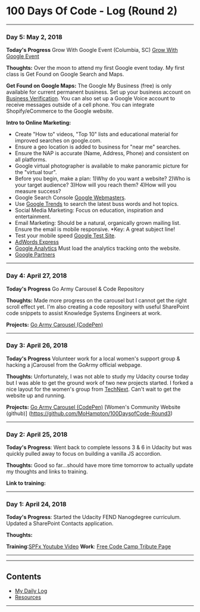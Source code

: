 # 100 Days Of Code - Log (Round 2)

---
### Day 5: May 2, 2018

**Today's Progress** Grow With Google Event (Columbia, SC) [Grow With Google Event](https://events.withgoogle.com/join-google-in-columbia/ )

**Thoughts:** Over the moon to attend my first Google event today.  My first class is Get Found on Google Search and Maps.  

**Get Found on Google Maps:** The Google My Business (free) is only available for current permanent business.  Set up your business account on  [Business Verification](https://www.gybo.com/business).  You can also set up a Google Voice account to receive messages outside of a cell phone. You can integrate Shopify/eCommerce to the Google website. 

**Intro to Online Marketing:** 
- Create "How to" videos, "Top 10" lists and educational material for improved searches on google.com.
- Ensure a geo location is added to business for "near me" searches. 
- Ensure the NAP is accurate (Name, Address, Phone) and consistent on all platforms. 
- Google virtual photographer is available to make panoramic picture for the "virtual tour".
- Before you begin, make a plan: 1)Why do you want a website? 2)Who is your target audience? 3)How will you reach them? 4)How will you measure success?
- Google Search Console [Google Webmasters](https://www.google.com/webmasters/#?modal_active=none).
- Use [Google Trends](https://trends.google.com/trends/) to search the latest buss words and hot topics. 
- Social Media Marketing: Focus on education, inspiration and entertainment.  
- Email Marketing: Should be a natural, organically grown mailing list.  Ensure the email is mobile responsive.  *Key: A great subject line! 
- Test your mobile speed [Google Test Site](https://testmysite.thinkwithgoogle.com/). 
- [AdWords Express](gybo.com/awexpress) 
- [Google Analytics](google.com/analytics) Must load the analytics tracking onto the website. 
- [Google Partners](https://www.google.com/partners/)
---
### Day 4: April 27, 2018

**Today's Progress** Go Army Carousel & Code Repository 

**Thoughts:** Made more progress on the carousel but I cannot get the right scroll effect yet.  I'm also creating a code repository with useful SharePoint code snippets to assist Knowledge Systems Engineers at work.  

**Projects:** 
[Go Army Carousel (CodePen)](https://codepen.io/MoHampton/pen/pVEdMo)

---
### Day 3: April 26, 2018

**Today's Progress** Volunteer work for a local women's support group & hacking a jCarousel from the GoArmy official webpage.  

**Thoughts:** Unfortunately, I was not able to study my Udacity course today but I was able to get the ground work of two new projects started.  I forked a nice layout for the women's group from [TechNext](https://github.com/technext/labs).  Can't wait to get the website up and running. 

**Projects:** 
[Go Army Carousel (CodePen)](https://codepen.io/MoHampton/pen/pVEdMo)
[Women's Community Website (github)] (https://github.com/MoHampton/100DaysofCode-Round3)

---
### Day 2: April 25, 2018

**Today's Progress**: Went back to complete lessons 3 & 6 in Udacity but was quickly pulled away to focus on building a vanilla JS accordion.

**Thoughts:** Good so far...should have more time tomorrow to actually update my thoughts and links to training. 

**Link to training:** 

---
### Day 1: April 24, 2018

**Today's Progress**: Started the Udacity FEND Nanogdegree curriculum.  Updated a SharePoint Contacts application.

**Thoughts:**  

**Training**:[SPFx Youtube Video](https://www.youtube.com/watch?v=N1Z5XDLZ0J8&feature=youtu.be)
**Work**: [Free Code Camp Tribute Page](https://codepen.io/MoHampton/full/GMVWLy)

---

<!--### Day 3: November 19, 2017

**Today's Progress**: The FreeCodeCamp JavaScript module is dooooonnnneee!  Moving on to Object Oriented and Functional Programming next. Broke my "Hello World" webpart to better understand how SharePoint works with React. Started reviewing SQL Database Fundamentals on the Microsoft Virtual Academy.

**Thoughts:** Feeling pretty good about completing the JavaScript but I still have a lot to learn and topics to review as a refresher.

**Training** [MVA SQL Fundamentals](https://mva.microsoft.com/en-US/training-courses/sql-database-fundamentals-16944?l=w7qq6nAID_6805121157)

---

### Day 4: November 20, 2017

**Today's Progress**: Reviewed LeanKit Kanban tutorial and brushed up on SCRUM. Reviewed more of the SharePoint Framework and broke my "Hello World" web part for fun. 

**Thoughts:** Started my new job as a SharePoint Developer today.  My PM asked about REST APIs and I'm so glad I was able to answer his question based on studying the day before. 

**Training:** [LeanKit Tutorial](https://support.leankit.com/hc/en-us/articles/204413443-Lesson-1-How-LeanKit-Works-The-Concept)

---

### Day 5: November 21, 2017

**Today's Progress**: Completed FreeCodeCamp excercises on Object Oriented and Functional Programming and started Basic Algorithm Scripting.  Also reviewed Microsoft InfoPath Forms Services.

**Thoughts** The algorithm scripting excercises were challenging but rewarding after I completed a few -- very time consuming.  Researched InfoPath Form Services and quickly learned that Microsoft is no longer continuing development but will support the program until 2023.  The Microsoft Ignite conference in September, recommended using PowerApps as a replacement.

**Work:**
1. [Reverse A String](https://www.freecodecamp.org/challenges/reverse-a-string)
2. [Factorialize a Number](https://www.freecodecamp.org/challenges/factorialize-a-number)

**Training:** 
1. [Microsoft InfoPath](https://support.office.com/en-us/article/Find-content-about-InfoPath-2010-and-2013-A7BDD91D-02B4-4596-A22A-2BAD4DE69835#__toc349315878)
2. [Microsoft Ignite PowerApps](https://www.youtube.com/watch?v=sGFo6XslZ2I)-->

---
## Contents
* [My Daily Log](log.md)
* [Resources](resources.md)

---
